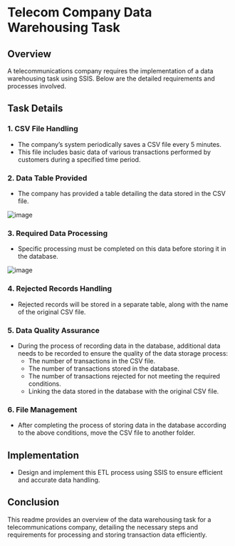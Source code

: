 # Telecom Company Data Warehousing Task

## Overview

A telecommunications company requires the implementation of a data warehousing task using SSIS. Below are the detailed requirements and processes involved.

## Task Details

### 1. CSV File Handling
- The company’s system periodically saves a CSV file every 5 minutes.
- This file includes basic data of various transactions performed by customers during a specified time period.

### 2. Data Table Provided
- The company has provided a table detailing the data stored in the CSV file.

![image](https://github.com/Kirolos107/TelecomETL_SSIS/assets/73123775/07b0523a-c3a3-4e22-8ac0-30d845bb777e)


### 3. Required Data Processing
- Specific processing must be completed on this data before storing it in the database.

![image](https://github.com/Kirolos107/TelecomETL_SSIS/assets/73123775/b4fe3384-c190-4110-bb32-21096241b027)

### 4. Rejected Records Handling
- Rejected records will be stored in a separate table, along with the name of the original CSV file.

### 5. Data Quality Assurance
- During the process of recording data in the database, additional data needs to be recorded to ensure the quality of the data storage process:
  - The number of transactions in the CSV file.
  - The number of transactions stored in the database.
  - The number of transactions rejected for not meeting the required conditions.
  - Linking the data stored in the database with the original CSV file.

### 6. File Management
- After completing the process of storing data in the database according to the above conditions, move the CSV file to another folder.

## Implementation
- Design and implement this ETL process using SSIS to ensure efficient and accurate data handling.

## Conclusion
This readme provides an overview of the data warehousing task for a telecommunications company, detailing the necessary steps and requirements for processing and storing transaction data efficiently.
